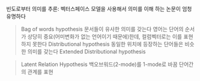 


빈도로부터 의미를 추론: 벡터스페이스 모델을 사용해서 의미를 이해 하는 논문이 엄청 유명하다
> Bag of words hypothesis
문서들이 유사한 의미를 갖는다
영어는 단어의 순서가 상당히 중요(어미변화가 없는 언어이기 때문에)한데, 컬럼벡터로는 이를 표현하지 못한다
> Distributional hypothesis
동일한 위치에 등장하는 단어들은 비슷한 의미를 갖는다
> Extended Distributional hypothesis

> Latent Relation Hypothesis
백오브워드(2-mode)를 1-mode로 바꿈 
단어간의 관계를 표현

<!--stackedit_data:
eyJoaXN0b3J5IjpbNzYyNjYzMTM1LC0xNjc2NTUzMjkzXX0=
-->